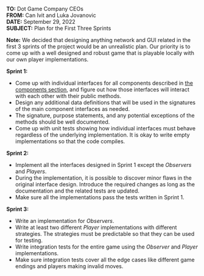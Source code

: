 **TO:** Dot Game Company CEOs  
**FROM:** Can Ivit and Luka Jovanovic  
**DATE:** September 29, 2022  
**SUBJECT:** Plan for the First Three Sprints

**Note:**
We decided that designing anything network and GUI related in the first 3 sprints of the project would be an unrealistic plan. Our priority is to come up with a well designed and robust game that is playable locally with our own player implementations.

**Sprint 1:**  
- Come up with individual interfaces for all components described in [the components section](https://course.ccs.neu.edu/cs4500f22/components.html), and figure out how those interfaces will interact with each other with their public methods.
- Design any additional data definitions that will be used in the signatures of the main component interfaces as needed. 
- The signature, purpose statements, and any potential exceptions of the methods should be well documented.
- Come up with unit tests showing how individual interfaces must behave regardless of the underlying implementation. It is okay to write empty implementations so that the code compiles.

**Sprint 2:**
- Implement all the interfaces designed in Sprint 1 except the *Observers* and *Players*. 
- During the implementation, it is possible to discover minor flaws in the original interface design. Introduce the required changes as long as the documentation and the related tests are updated.
- Make sure all the implementations pass the tests written in Sprint 1.

**Sprint 3:**
- Write an implementation for *Observers*.
- Write at least two different *Player* implementations with different strategies. The strategies must be predictable so that they can be used for testing. 
- Write integration tests for the entire game using the *Observer* and *Player* implementations.
- Make sure integration tests cover all the edge cases like different game endings and players making invalid moves.    
